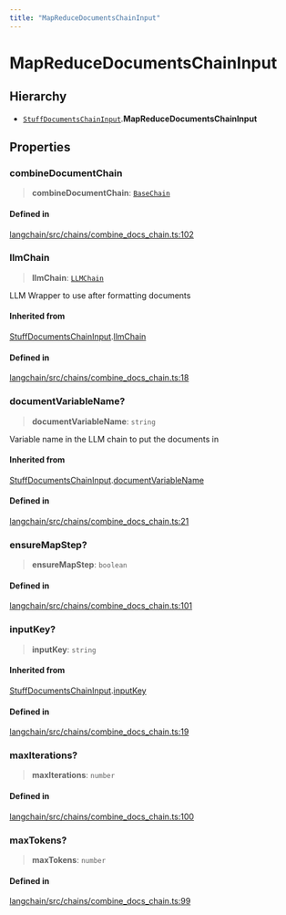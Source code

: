 ```yaml
---
title: "MapReduceDocumentsChainInput"
---
```


# MapReduceDocumentsChainInput

## Hierarchy

- [`StuffDocumentsChainInput`](StuffDocumentsChainInput.md).**MapReduceDocumentsChainInput**

## Properties

### combineDocumentChain

> **combineDocumentChain**: [`BaseChain`](../classes/BaseChain.md)

#### Defined in

[langchain/src/chains/combine_docs_chain.ts:102](https://github.com/hwchase17/langchainjs/blob/ddf2996/langchain/src/chains/combine_docs_chain.ts#L102)

### llmChain

> **llmChain**: [`LLMChain`](../classes/LLMChain.md)

LLM Wrapper to use after formatting documents

#### Inherited from

[StuffDocumentsChainInput](StuffDocumentsChainInput.md).[llmChain](StuffDocumentsChainInput.md#llmchain)

#### Defined in

[langchain/src/chains/combine_docs_chain.ts:18](https://github.com/hwchase17/langchainjs/blob/ddf2996/langchain/src/chains/combine_docs_chain.ts#L18)

### documentVariableName?

> **documentVariableName**: `string`

Variable name in the LLM chain to put the documents in

#### Inherited from

[StuffDocumentsChainInput](StuffDocumentsChainInput.md).[documentVariableName](StuffDocumentsChainInput.md#documentvariablename)

#### Defined in

[langchain/src/chains/combine_docs_chain.ts:21](https://github.com/hwchase17/langchainjs/blob/ddf2996/langchain/src/chains/combine_docs_chain.ts#L21)

### ensureMapStep?

> **ensureMapStep**: `boolean`

#### Defined in

[langchain/src/chains/combine_docs_chain.ts:101](https://github.com/hwchase17/langchainjs/blob/ddf2996/langchain/src/chains/combine_docs_chain.ts#L101)

### inputKey?

> **inputKey**: `string`

#### Inherited from

[StuffDocumentsChainInput](StuffDocumentsChainInput.md).[inputKey](StuffDocumentsChainInput.md#inputkey)

#### Defined in

[langchain/src/chains/combine_docs_chain.ts:19](https://github.com/hwchase17/langchainjs/blob/ddf2996/langchain/src/chains/combine_docs_chain.ts#L19)

### maxIterations?

> **maxIterations**: `number`

#### Defined in

[langchain/src/chains/combine_docs_chain.ts:100](https://github.com/hwchase17/langchainjs/blob/ddf2996/langchain/src/chains/combine_docs_chain.ts#L100)

### maxTokens?

> **maxTokens**: `number`

#### Defined in

[langchain/src/chains/combine_docs_chain.ts:99](https://github.com/hwchase17/langchainjs/blob/ddf2996/langchain/src/chains/combine_docs_chain.ts#L99)
